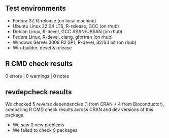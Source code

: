 ## Test environments
* Fedora 37, R-release (on local machine)
* Ubuntu Linux 22.04 LTS, R-release, GCC (on rhub)
* Debian Linux, R-devel, GCC ASAN/UBSAN (on rhub)
* Fedora Linux, R-devel, clang, gfortran (on rhub)
* Windows Server 2008 R2 SP1, R-devel, 32/64 bit (on rhub)
* Win-builder, devel & release

## R CMD check results

0 errors | 0 warnings | 0 notes

## revdepcheck results

We checked 5 reverse dependencies (1 from CRAN + 4 from Bioconductor), comparing R CMD check results across CRAN and dev versions of this package.

 * We saw 0 new problems
 * We failed to check 0 packages
